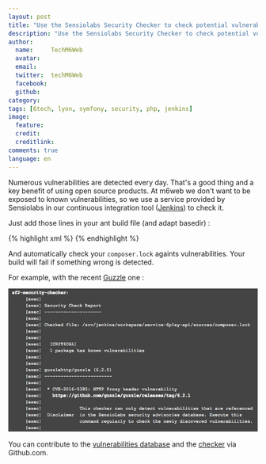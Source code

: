 ```yaml
---
layout: post
title: "Use the Sensiolabs Security Checker to check potential vulnerabilities on Symfony projects"
description: "Use the Sensiolabs Security Checker to check potential vulnerabilities on Symfony projects"
author:
  name:     TechM6Web
  avatar:   
  email:
  twitter:  techM6Web      
  facebook:       
  github:    
category:
tags: [6tech, lyon, symfony, security, php, jenkins]
image:
  feature:
  credit: 
  creditlink: 
comments: true
language: en
---
```


Numerous vulnerabilities are detected every day. That's a good thing and a key benefit of using open source products. At m6web we don't want to be exposed to known vulnerabilities, so we use a service provided by Sensiolabs in our continuous integration tool ([Jenkins](https://jenkins.io/)) to check it.
 
 
 
Just add those lines in your ant build file (and adapt basedir) :  
 
 {% highlight xml %}
    <!-- =================================================================== -->
    <!-- Security checker                                                    -->
    <!-- =================================================================== -->
    <target name="sf2-security-checker">
     <exec executable="bash" dir="${basedir}/sources/bin" failonerror="true">
         <arg value="-c"/>
         <arg value="curl -Os http://get.sensiolabs.org/security-checker.phar" />
     </exec>
     <exec executable="php" dir="${basedir}/sources" failonerror="true">
         <arg line="${basedir}/sources/bin/security-checker.phar security:check composer.lock" />
     </exec>
    </target>
{% endhighlight %}

And automatically check your `composer.lock` againts vulnerabilities. Your build will fail if something wrong is detected. 

For example, with the recent [Guzzle](https://security.sensiolabs.org/database?package=guzzlehttp/guzzle) one : 

![guzzle](/images/posts/sf2-checker/checker.jpg)

You can contribute to the [vulnerabilities database](https://github.com/FriendsOfPHP/security-advisories) and the [checker](https://github.com/sensiolabs/security-checker) via Github.com.
